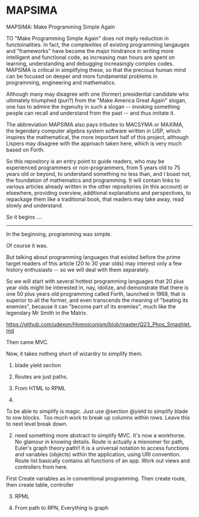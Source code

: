 # MAPSIMA
MAPSIMA: Make Programming Simple Again

TO "Make Programming Simple Again" does not imply reduction in functoinalities. In fact, the complexities of existing programming langauges and "frameworks" have become the major hindrance in writing more intelligent and functional code, as increasing man hours are spent on learning, understanding and debugging increasingly complex codes. MAPSIMA is critical in simplifying these, so that the precious human mind can be focused on deeper and more fundamental problems in programming, engineering and mathematics.

Although many may disagree with one (former) presidential candidate who ultimately triumphed (pun?) from the "Make America Great Again" slogan, one has to admire the ingenuity in such a slogan -- invoking something people can recall and understand from the past -- and thus imitate it.

The abbreviation MAPSIMA also pays tributes to MACSYMA or MAXIMA, the legendary computer algebra system software written in LISP, which inspires the mathematical, the more important half of this project, although Lispers may disagree with the approach taken here, which is very much based on Forth.

So this repository is an entry point to guide readers, who may be experienced programmers or non-programmers, from 5 years old to 75 years old or beyond, to understand something no less than, and I boast not, the foundation of mathematics and programming. It will contain links to various articles already written in the other repositories (in this account) or elsewhere, providing overview, additional explanations and perspectives, to repackage them like a traditional book, that readers may take away, read slowly and understand.

So it begins ....

<hr>

In the beginning, programming was simple.

Of course it was.

But talking about programming languages that existed before the prime target readers of this article (20 to 30 year olds) may interest only a few history enthusiasts -- so we will deal with them separately.

So we will start with several hottest programming languages that 20 plus year olds might be interested in, nay, idolize, and demonstrate that there is one 50 plus years old programming called Forth, launched in 1968, that is superior to all the former, and even transcends the meaning of "beating its enemies", because it can "become part of its enemies", much like the legendary Mr Smith in the Matrix.

https://github.com/udexon/Homoiconism/blob/master/Q23_Phos_Smashlet.md

Then came MVC.

Now, it takes nothing short of wizardry to simplify them.

1) blade yield section
2) Routes are just paths.
3) From HTML to RPML

1)
To be able to simplify is magic.
Just use @section @yield to simplify blade to row blocks. 
Too much work to break up columns within rows. Leave this to next level break down.

2) need something more abstract to simplify MVC. It's now a workhorse. No glamour in knowing details.
Route is actually a misnomer for path, Euler's graph theory path!!
It is a universal notation to access functions and variables (objects) within the application, using URI convention. 
Route list basically contains all functions of an app. Work out views and controllers from here.

First Create variables as in conventional programming. Then create route, then create table, controller 

3) RPML

4) From path to RPN, Everything is graph 
